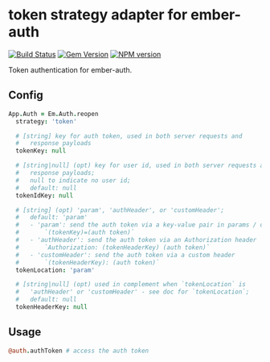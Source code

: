 # token strategy adapter for ember-auth

[![Build Status](https://secure.travis-ci.org/heartsentwined/ember-auth-strategy-token.png)](http://travis-ci.org/heartsentwined/ember-auth-strategy-token)
[![Gem Version](https://badge.fury.io/rb/ember-auth-strategy-token-source.png)](http://badge.fury.io/rb/ember-auth-strategy-token-source)
[![NPM version](https://badge.fury.io/js/ember-auth.png)](http://badge.fury.io/js/ember-auth-strategy-token)

Token authentication for ember-auth.

## Config

```coffeescript
App.Auth = Em.Auth.reopen
  strategy: 'token'

  # [string] key for auth token, used in both server requests and
  #   response payloads
  tokenKey: null

  # [string|null] (opt) key for user id, used in both server requests and
  #   response payloads;
  #   null to indicate no user id;
  #   default: null
  tokenIdKey: null

  # [string] (opt) 'param', 'authHeader', or 'customHeader';
  #   default: 'param'
  #   - 'param': send the auth token via a key-value pair in params / data
  #       `(tokenKey)=(auth token)`
  #   - 'authHeader': send the auth token via an Authorization header
  #       `Authorization: (tokenHeaderKey) (auth token)`
  #   - 'customHeader': send the auth token via a custom header
  #       `(tokenHeaderKey): (auth token)`
  tokenLocation: 'param'

  # [string|null] (opt) used in complement when `tokenLocation` is
  #   'authHeader' or 'customHeader' - see doc for `tokenLocation`;
  #   default: null
  tokenHeaderKey: null
```

## Usage

```coffeescript
@auth.authToken # access the auth token
```
